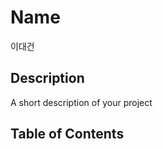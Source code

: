 # Name

이대건

## Description

A short description of your project

## Table of Contents

```{tableofcontents}

```
